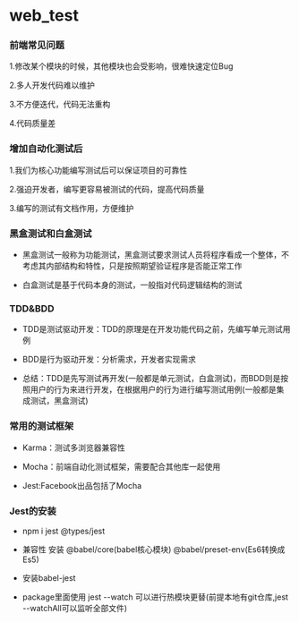 # web_test

### 前端常见问题
1.修改某个模块的时候，其他模块也会受影响，很难快速定位Bug

2.多人开发代码难以维护

3.不方便迭代，代码无法重构

4.代码质量差

### 增加自动化测试后

1.我们为核心功能编写测试后可以保证项目的可靠性

2.强迫开发者，编写更容易被测试的代码，提高代码质量

3.编写的测试有文档作用，方便维护

### 黑盒测试和白盒测试

+ 黑盒测试一般称为功能测试，黑盒测试要求测试人员将程序看成一个整体，不考虑其内部结构和特性，只是按照期望验证程序是否能正常工作

+ 白盒测试是基于代码本身的测试，一般指对代码逻辑结构的测试

### TDD&BDD

+ TDD是测试驱动开发：TDD的原理是在开发功能代码之前，先编写单元测试用例

+ BDD是行为驱动开发：分析需求，开发者实现需求

+ 总结：TDD是先写测试再开发(一般都是单元测试，白盒测试)，而BDD则是按照用户的行为来进行开发，在根据用户的行为进行编写测试用例(一般都是集成测试，黑盒测试)

### 常用的测试框架

+ Karma：测试多浏览器兼容性

+ Mocha：前端自动化测试框架，需要配合其他库一起使用

+ Jest:Facebook出品包括了Mocha

### Jest的安装

+ npm i jest @types/jest

+ 兼容性 安装 @babel/core(babel核心模块) @babel/preset-env(Es6转换成Es5)

+ 安装babel-jest

+ package里面使用 jest --watch 可以进行热模块更替(前提本地有git仓库,jest --watchAll可以监听全部文件)

